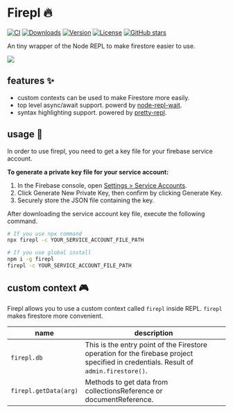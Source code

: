 # Firepl 🔥
[![CI](https://github.com/kawamataryo/firepl/actions/workflows/release.yml/badge.svg)](https://github.com/kawamataryo/firepl/actions/workflows/ci.yml)
<a href="https://npmcharts.com/compare/firepl?minimal=true"><img src="https://img.shields.io/npm/dt/firepl.svg" alt="Downloads"></a>
<a href="https://www.npmjs.com/package/firepl"><img src="https://img.shields.io/npm/v/firepl.svg" alt="Version"></a>
<a href="https://www.npmjs.com/package/firepl"><img src="https://img.shields.io/npm/l/firepl.svg" alt="License"></a>
<a href="https://github.com/kawamataryo/firepl" target="__blank"><img alt="GitHub stars" src="https://img.shields.io/github/stars/kawamataryo/firepl?style=social"></a>

An tiny wrapper of the Node REPL to make firestore easier to use.

![](https://i.gyazo.com/70c4f91c48c9cc0d28c43f54eacd5580.gif)

## features ✨

- custom contexts can be used to make Firestore more easily.
- top level async/await support. powerd by [node-repl-wait](https://www.npmjs.com/package/node-repl-await).
- syntax highlighting support. powered by [pretty-repl](https://www.npmjs.com/package/pretty-repl).

## usage 🚀
In order to use firepl, you need to get a key file for your firebase service account.

**To generate a private key file for your service account:**
1. In the Firebase console, open [Settings > Service Accounts](https://console.firebase.google.com/project/_/settings/serviceaccounts/adminsdk).
2. Click Generate New Private Key, then confirm by clicking Generate Key.
3. Securely store the JSON file containing the key.

After downloading the service account key file, execute the following command.

```bash
# If you use npx command
npx firepl -c YOUR_SERVICE_ACCOUNT_FILE_PATH

# If you use global install
npm i -g firepl
firepl -c YOUR_SERVICE_ACCOUNT_FILE_PATH
```

## custom context 🎮
Firepl allows you to use a custom context called `firepl` inside REPL. `firepl` makes firestore more convenient.

|name|description|
|---|---|
|`firepl.db` | This is the entry point of the Firestore operation for the firebase project specified in credentials. Result of `admin.firestore()`. |
|`firepl.getData(arg)` | Methods to get data from collectionsReference or documentReference. |


